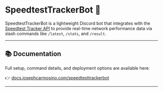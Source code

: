 # SpeedtestTrackerBot 🚄

SpeedtestTrackerBot is a lightweight Discord bot that integrates with the [Speedtest Tracker API](https://github.com/alexjustesen/speedtest-tracker) to provide real-time network performance data via slash commands like `/latest`, `/stats`, and `/result`.

---

## 📚 Documentation

Full setup, command details, and deployment options are available here:

👉 [docs.josephcarmosino.com/speedtesttrackerbot](https://docs.josephcarmosino.com/speedtesttrackerbot)

---
